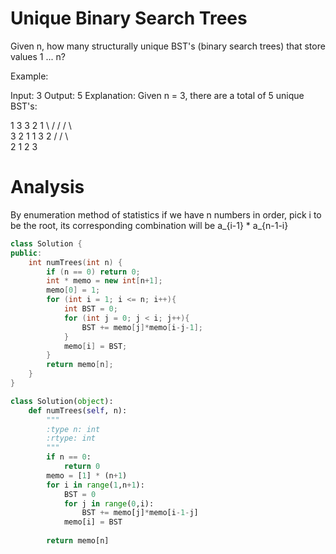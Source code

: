 # Unique Binary Search Trees
Given n, how many structurally unique BST's (binary search trees) that store values 1 ... n?

Example:

Input: 3
Output: 5
Explanation:
Given n = 3, there are a total of 5 unique BST's:

   1         3     3      2      1
    \       /     /      / \      \
     3     2     1      1   3      2
    /     /       \                 \
   2     1         2                 3

# Analysis
By enumeration method of statistics
if we have n numbers in order, pick i to be the root, its corresponding combination will be a_{i-1} * a_{n-1-i}
```c++
class Solution {
public:
    int numTrees(int n) {
        if (n == 0) return 0;
        int * memo = new int[n+1];
        memo[0] = 1;
        for (int i = 1; i <= n; i++){
            int BST = 0;
            for (int j = 0; j < i; j++){
                BST += memo[j]*memo[i-j-1];
            }
            memo[i] = BST;
        }
        return memo[n];
    }
}
```

```python
class Solution(object):
    def numTrees(self, n):
        """
        :type n: int
        :rtype: int
        """
        if n == 0: 
            return 0
        memo = [1] * (n+1)
        for i in range(1,n+1):
            BST = 0
            for j in range(0,i):
                BST += memo[j]*memo[i-1-j]
            memo[i] = BST
        
        return memo[n]
```
